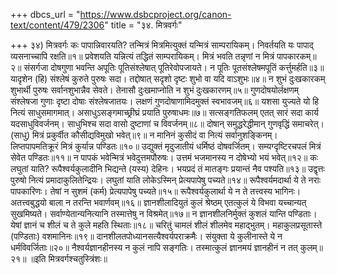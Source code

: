 +++
dbcs_url = "https://www.dsbcproject.org/canon-text/content/479/2306"
title = "३४. मित्रवर्गः"

+++
३४) मित्रवर्गः
कः पापान्निवारयति?
तन्मित्रं मित्रमित्युक्तं यन्मित्रं साम्परायिकम्। 
निवर्तयति यः पापाद् व्यसनाच्चापि रक्षति॥१॥
प्रवेशयति यन्नित्यं तद्धितं साम्परायिकम्। 
मित्रं भवति तन्नृणां न मित्रं पापकारकम्॥२॥
संसर्गजा दोषगुणा भवन्ति 
अपूतिः पूतिसंश्लेषात् पूतिरेवोपजायते। 
न पूतिः पूतसंश्लेषमपूतिं कर्त्तुमर्हति॥३॥
यादृशेन (हि) संश्लेषं कुरुते पुरुषः सदा। 
तद्दोषात् सदृशो दृष्टः शुभो वा यदि वाऽशुभः॥४॥
न शुभं दुःखकारकम् 
शुभार्थी पुरुषः सर्वानशुभान्नैव सेवते। 
तेनासौ दुःखमाप्नोति न शुभं दुःखकारणम्॥५॥
गुणदोषयोर्लक्षणम् 
संश्लेषजा गुणाः दृष्टा दोषाः संश्लेषजातयः। 
लक्षणं गुणदोषाणामिदमुक्तं स्वभावजम्॥६॥
यशसा युज्यते यो हि नित्यं साधुसमागमात्। 
असाधुऽसङ्गमाच्छ्रीघ्रं प्रयाति पुरुषाधमः॥७॥
सत्सङ्गतिफलम् 
एतत् सारं सदा कार्य यदसाधुविवर्जनम्। 
साधुभिश्च सदा वासो दुष्टाणां च विवर्जनम्॥८॥
दोषान् समुद्धरेद्धीमान् गुणवृद्धिं समाचरेत्। 
(साधु) मित्रं प्रकुर्वीत कौसीद्यविमुखो भवेत्॥९॥
न मानिनं कुसीदं वा नित्यं सर्वानुशङ्किनम्। 
लिप्तपापमतिक्रूरं मित्रं कुर्यान्न पण्डितः॥१०॥
उद्युक्तं मृदुजातीयं धर्मिष्ठं दोषवर्जितम्। 
सम्यग्दृष्टिरचपलं मित्रं सेवेत पण्डितः॥११॥
न पापकं भवेन्मित्रं भवेदुत्तमपौरुषः। 
उत्तमं भजमानस्य न दोषेभ्यो भयं भवेत्॥१२॥
कः लघुतां याति?
रूपैश्वर्यकुलादीनि भिद्यन्ते (यस्य) देहिनः। 
भयप्रदं तं मातङ्गः प्रयान्तं नैव पश्यति॥१३॥
उद्वृत्तः पुरुषो नित्यं प्रमादाकुलितेन्द्रियः। 
लघुतां याति लोकेऽस्मिन् प्रेत्यपापेषु पच्यते॥१४॥
रूपैश्वर्यमदार्था ये ते नराः पापकारिणः। 
तेषां न सुशमं (कर्म) प्रेत्यपापेषु पच्यते॥१५॥
रूपैश्वर्यकुलार्था ये न ते तत्त्वस्य भागिनः। 
अतत्त्वबुद्धयो बाला न तरन्ति भवार्णवम्॥१६॥
ज्ञानशीलादियुतं कुलं श्रेष्ठम् 
एतत्कुलं ये विभवा यच्चान्यत् सुखमिष्यते। 
सर्वाण्येतान्यनित्यानि तस्मात्तेषु न विश्रमेत्॥१७॥
न ज्ञानशीलनिर्मुक्तं कुशलं यान्ति पण्डिताः। 
येषां ज्ञानं च शीलं च ते कुले महति स्थिताः॥१८॥
चरितुं चामलं शीलं शीलमेव महाद्भुतम्। 
महाकुलप्रसूतास्ते (पण्डिताः) वशमानिनः॥१९॥
दानशीलतपोध्यानसत्यैश्वर्यपराक्रमैः। 
संयुक्ता ये कुलीनास्ते ये न धर्मविवर्जिताः॥२०॥
नैश्वर्यज्ञानहीनस्य न कुलं नापि सङ्गतिः। 
तस्मात्कुलं ज्ञानमयं ज्ञानहीनं न तत् कुलम्॥२१॥
॥इति मित्रवर्गश्चतुस्त्रिंशः॥
